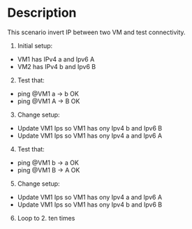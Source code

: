 # Description

This scenario invert IP between two VM and test connectivity.

1. Initial setup:
- VM1 has IPv4 a and Ipv6 A
- VM2 has IPv4 b and Ipv6 B

2. Test that:
- ping @VM1 a -> b OK
- ping @VM1 A -> B OK

3. Change setup:
- Update VM1 Ips so VM1 has ony Ipv4 b and Ipv6 B
- Update VM1 Ips so VM1 has ony Ipv4 a and Ipv6 A

4. Test that:
- ping @VM1 b -> a OK
- ping @VM1 B -> A OK

5. Change setup:
- Update VM1 Ips so VM1 has ony Ipv4 a and Ipv6 A
- Update VM1 Ips so VM1 has ony Ipv4 b and Ipv6 B

6. Loop to 2. ten times

